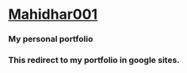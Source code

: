 # [Mahidhar001](https://mahidhar001.github.io)

### My personal portfolio

### This redirect to my portfolio in google sites.
